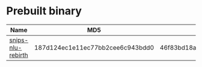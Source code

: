 Prebuilt binary
=

| Name                                                | MD5                              | SHA256                                                           |
|-----------------------------------------------------|----------------------------------|------------------------------------------------------------------|
| [snips-nlu-rebirth](dist/snips-nlu-rebirth)             | 187d124ec1e11ec77bb2cee6c943bdd0 | 46f83bd18ad1a52dd7a1adc92c0d53dae76d9b0a3558fcc5470271a04d7192c9 |

